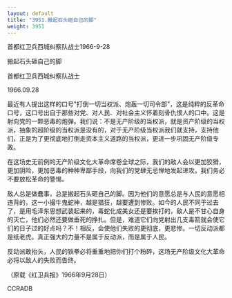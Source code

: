 ```yaml
---
layout: default
title: "3951.搬起石头砸自己的脚"
weight: 3951
---
```


首都红卫兵西城纠察队战士1966-9-28

搬起石头砸自己的脚

首都红卫兵西城纠察队战士

1966.09.28

最近有人提出这样的口号"打倒一切当权派、炮轰一切司令部"，这是纯粹的反革命口号，这口号出自于那些对党、对人民、对社会主义怀着刻骨仇恨人的口中。这是射向党的一颗恶毒的炮弹。我们说：不是无产阶级的当权派，就是资产阶级的当权派，抽象的超阶级的当权派是没有的，对于无产阶级当权派我们就支持，支持他们，正是为了更彻底地打倒走资本主义道路的当权派，更进一步巩固无产阶级专政。

在这场史无前例的无产阶级文化大革命席卷全球之际，我们的敌人会以更加狡猾，更加阴险，更加恶毒的种种卑鄙手段，向我们的党肆无忌惮地发起进攻。我们务必不要放松革命的警惕。

敌人总是做蠢事，总是搬起石头砸自己的脚。因为他们的意愿总是与人民的意愿相违背的，这一小撮牛鬼蛇神，越是猖狂，越要遭到惨败。如今的人民不同于过去了，是用毛泽东思想武装起来的，毒蛇化成美女还是要挨打的，敌人是不甘心自身的灭亡，他们必然还要做垂死的挣扎。但是，难道它们向党射出几支毒箭就会使它们的日子过的好点吗？不！相反，会使他们失败的更彻底，更悲惨。一切反动派都是纸老虎。真正强大的力量不是属于反动派，而是属于人民。

反动派敢抬头，人民的铁拳必将重重地把你们打个粉碎，这场无产阶级文化大革命必将以敌人的失败而告终。

（原载《红卫兵报》1966年9月28日）

CCRADB

